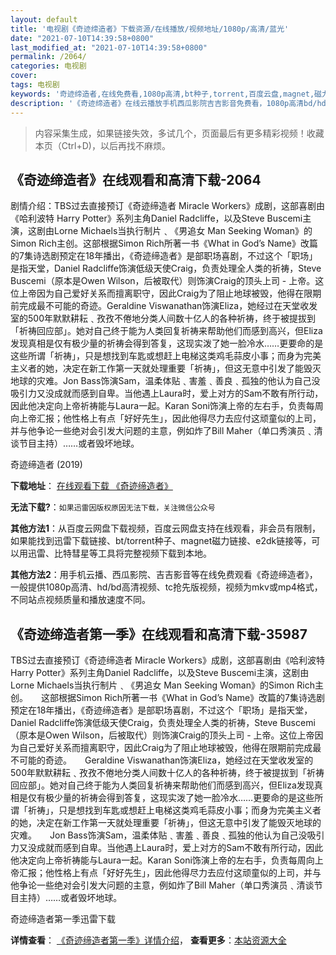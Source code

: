 ```yaml
---
layout: default
title: '电视剧《奇迹缔造者》下载资源/在线播放/视频地址/1080p/高清/蓝光'
date: "2021-07-10T14:39:58+0800"
last_modified_at: "2021-07-10T14:39:58+0800"
permalink: /2064/
categories: 电视剧
cover:
tags: 电视剧
keywords: '奇迹缔造者,在线免费看,1080p高清,bt种子,torrent,百度云盘,magnet,磁力链,迅雷下载资源'
description: '《奇迹缔造者》在线云播放手机西瓜影院吉吉影音免费看，1080p高清bd/hd未删减完整版和tc抢先枪版，mkv/mp4格式，附带bt/torrent种子、magnet/磁力链、百度云盘、网盘资源迅雷下载链接'
---
```


>内容采集生成，如果链接失效，多试几个，页面最后有更多精彩视频！收藏本页（Ctrl+D)，以后再找不麻烦。


## 《奇迹缔造者》在线观看和高清下载-2064

剧情介绍：TBS过去直接预订《奇迹缔造者 Miracle Workers》成剧，这部喜剧由《哈利波特 Harry Potter》系列主角Daniel Radcliffe，以及Steve Buscemi主演，这剧由Lorne Michaels当执行制片﹑《男追女 Man Seeking Woman》的Simon Rich主创。这部根据Simon Rich所著一书《What in God’s Name》改篇的7集诗选剧预定在18年播出，《奇迹缔造者》是部职场喜剧，不过这个「职场」是指天堂，Daniel Radcliffe饰演低级天使Craig，负责处理全人类的祈祷，Steve Buscemi（原本是Owen Wilson，后被取代）则饰演Craig的顶头上司 - 上帝。这位上帝因为自己爱好关系而擅离职守，因此Craig为了阻止地球被毁，他得在限期前完成最不可能的奇迹。Geraldine Viswanathan饰演Eliza，她经过在天堂收发室的500年默默耕耘﹑孜孜不倦地分类人间数十亿人的各种祈祷，终于被提拔到「祈祷回应部」。她对自己终于能为人类回复祈祷来帮助他们而感到高兴，但Eliza发现真相是仅有极少量的祈祷会得到答复，这现实泼了她一脸冷水……更要命的是这些所谓「祈祷」，只是想找到车匙或想赶上电梯这类鸡毛蒜皮小事；而身为完美主义者的她，决定在新工作第一天就处理重要「祈祷」，但这无意中引发了能毁灭地球的灾难。Jon Bass饰演Sam，温柔体贴﹑害羞﹑善良﹑孤独的他认为自己没吸引力又没成就而感到自卑。当他遇上Laura时，爱上对方的Sam不敢有所行动，因此他决定向上帝祈祷能与Laura一起。Karan Soni饰演上帝的左右手，负责每周向上帝汇报；他性格上有点「好好先生」，因此他得尽力去应付这顽童似的上司，并与他争论一些绝对会引发大问题的主意，例如炸了Bill Maher（单口秀演员﹑清谈节目主持）……或者毁坏地球。


奇迹缔造者 (2019)

**下载地址**： [在线观看下载 《奇迹缔造者》](https://www.btbtdy.me/btdy/dy14593.html) 


**无法下载?**：`如果迅雷因版权原因无法下载，关注微信公众号 `

**其他方法1**：从百度云网盘下载视频，百度云网盘支持在线观看，非会员有限制，如果能找到迅雷下载链接、bt/torrent种子、magnet磁力链接、e2dk链接等，可以用迅雷、比特彗星等工具将完整视频下载到本地。

**其他方法2**：用手机云播、西瓜影院、吉吉影音等在线免费观看《奇迹缔造者》，一般提供1080p高清、hd/bd高清视频、tc抢先版视频，视频为mkv或mp4格式，不同站点视频质量和播放速度不同。


## 《奇迹缔造者第一季》在线观看和高清下载-35987

TBS过去直接预订《奇迹缔造者 Miracle Workers》成剧，这部喜剧由《哈利波特 Harry Potter》系列主角Daniel Radcliffe，以及Steve Buscemi主演，这剧由Lorne Michaels当执行制片﹑《男追女 Man Seeking Woman》的Simon Rich主创。　　这部根据Simon Rich所著一书《What in God’s Name》改篇的7集诗选剧预定在18年播出，《奇迹缔造者》是部职场喜剧，不过这个「职场」是指天堂，Daniel Radcliffe饰演低级天使Craig，负责处理全人类的祈祷，Steve Buscemi（原本是Owen Wilson，后被取代）则饰演Craig的顶头上司 - 上帝。这位上帝因为自己爱好关系而擅离职守，因此Craig为了阻止地球被毁，他得在限期前完成最不可能的奇迹。　　Geraldine Viswanathan饰演Eliza，她经过在天堂收发室的500年默默耕耘﹑孜孜不倦地分类人间数十亿人的各种祈祷，终于被提拔到「祈祷回应部」。她对自己终于能为人类回复祈祷来帮助他们而感到高兴，但Eliza发现真相是仅有极少量的祈祷会得到答复，这现实泼了她一脸冷水……更要命的是这些所谓「祈祷」，只是想找到车匙或想赶上电梯这类鸡毛蒜皮小事；而身为完美主义者的她，决定在新工作第一天就处理重要「祈祷」，但这无意中引发了能毁灭地球的灾难。　　Jon Bass饰演Sam，温柔体贴﹑害羞﹑善良﹑孤独的他认为自己没吸引力又没成就而感到自卑。当他遇上Laura时，爱上对方的Sam不敢有所行动，因此他决定向上帝祈祷能与Laura一起。Karan Soni饰演上帝的左右手，负责每周向上帝汇报；他性格上有点「好好先生」，因此他得尽力去应付这顽童似的上司，并与他争论一些绝对会引发大问题的主意，例如炸了Bill Maher（单口秀演员﹑清谈节目主持）……或者毁坏地球。


奇迹缔造者第一季迅雷下载

**详情查看**： [《奇迹缔造者第一季》详情介绍](/movie/35987/)， **查看更多**：[本站资源大全](/movie/t/all/)


